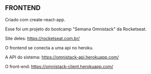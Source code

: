 ## FRONTEND

Criado com create-react-app.

Esse foi um projeto do bootcamp "Semana Omnistack" da Rocketseat.

Site deles: https://rocketseat.com.br/

O frontend se conecta a uma api no heroku.

A API do sistema: https://omnistack-api.herokuapp.com/

O front-end: https://omnistack-client.herokuapp.com/
